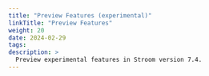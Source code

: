 ```yaml
---
title: "Preview Features (experimental)"
linkTitle: "Preview Features"
weight: 20
date: 2024-02-29
tags: 
description: >
  Preview experimental features in Stroom version 7.4.
---
```



